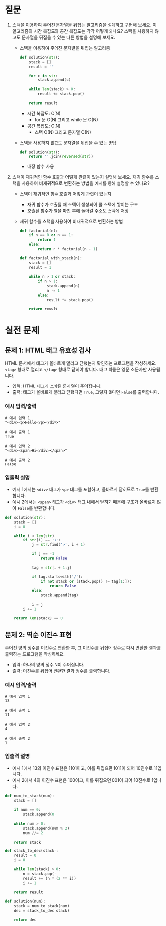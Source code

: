 # 질문

1. 스택을 이용하여 주어진 문자열을 뒤집는 알고리즘을 설계하고 구현해 보세요. 이 알고리즘의 시간 복잡도와 공간 복잡도는 각각 어떻게 되나요? 스택을 사용하지 않고도 문자열을 뒤집을 수 있는 다른 방법을 설명해 보세요.

    - 스택을 이용하여 주어진 문자열을 뒤집는 알고리즘
        ```python
        def solution(str):
            stack = []
            result = ''

            for c in str:
                stack.append(c)
            
            while len(stack) > 0:
                result += stack.pop()
            
            return result
        ```
        - 시간 복잡도: O(N)
            - for 문 O(N) 그리고 while 문 O(N)
        - 공간 복잡도: O(N)
            - 스택 O(N) 그리고 문자열 O(N)

    - 스택을 사용하지 않고도 문자열을 뒤집을 수 있는 방법
        ```python
        def solution(str):
            return ''.join(reversed(str))
        ```
        - 내장 함수 사용

2. 스택이 재귀적인 함수 호출과 어떻게 관련이 있는지 설명해 보세요. 재귀 함수를 스택을 사용하여 비재귀적으로 변환하는 방법을 예시를 통해 설명할 수 있나요?

    - 스택이 재귀적인 함수 호출과 어떻게 관련이 있는지
        - 재귀 함수가 호출될 때 스택이 생성되어 콜 스택에 쌓이는 구조
        - 호출된 함수가 일을 마친 후에 돌아갈 주소도 스택에 저장
    - 재귀 함수를 스택을 사용하여 비재귀적으로 변환하는 방법
        ```python
        def factorial(n):
            if n == 0 or n == 1:
                return 1
            else:
                return n * factorial(n - 1)
        ```

        ```python
        def factorial_with_stack(n):
            stack = []
            result = 1
            
            while n > 1 or stack:
                if n > 1:
                    stack.append(n)
                    n -= 1
                else:
                    result *= stack.pop()
            
            return result
        ```


# 실전 문제
## 문제 1: HTML 태그 유효성 검사
HTML 문서에서 태그가 올바르게 열리고 닫혔는지 확인하는 프로그램을 작성하세요. `<tag>` 형태로 열리고 `</tag>` 형태로 닫혀야 합니다. 태그 이름은 영문 소문자만 사용됩니다.
- 입력: HTML 태그가 포함된 문자열이 주어집니다.
- 출력: 태그가 올바르게 열리고 닫혔다면 `True`, 그렇지 않다면 `False`를 출력합니다.

### 예시 입력/출력
```
# 예시 입력 1
"<div><p>Hello</p></div>"

# 예시 출력 1
True

# 예시 입력 2
"<div><span>Hi</div></span>"

# 예시 출력 2
False
```

### 입출력 설명
- 예시 1에서는 `<div>` 태그가 `<p>` 태그를 포함하고, 올바르게 닫히므로 `True`를 반환합니다.
- 예시 2에서는 `<span>` 태그가 `<div>` 태그 내에서 닫히기 때문에 구조가 올바르지 않아 `False`를 반환합니다.

```python
def solution(str):
    stack = []
    i = 0

    while i < len(str):
        if str[i] == '<':
            j = str.find('>', i + 1)

            if j == -1:
                return False
            
            tag = str[i + 1:j]

            if tag.startswith('/'):
                if not stack or (stack.pop() != tag[1:]):
                    return False
            else:
                stack.append(tag)
            
            i = j
        i += 1
    
    return len(stack) == 0
```

## 문제 2: 역순 이진수 표현
주어진 양의 정수를 이진수로 변환한 후, 그 이진수를 뒤집어 정수로 다시 변환한 결과를 출력하는 프로그램을 작성하세요.
- 입력: 하나의 양의 정수 N이 주어집니다.
- 출력: 이진수를 뒤집어 변환한 결과 정수를 출력합니다.

### 예시 입력/출력
```
# 예시 입력 1
13

# 예시 출력 1
11

# 예시 입력 2
4

# 예시 출력 2
1
```

### 입출력 설명
- 예시 1에서 13의 이진수 표현은 1101이고, 이를 뒤집으면 1011이 되어 10진수로 11입니다.
- 예시 2에서 4의 이진수 표현은 100이고, 이를 뒤집으면 001이 되어 10진수로 1입니다.

```python
def num_to_stack(num):
    stack = []
    
    if num == 0:
        stack.append(0)
    
    while num > 0:
        stack.append(num % 2)
        num //= 2
    
    return stack

def stack_to_dec(stack):
    result = 0
    i = 0

    while len(stack) > 0:
        n = stack.pop()
        result += (n * (2 ** i))
        i += 1
    
    return result

def solution(num):
    stack = num_to_stack(num)
    dec = stack_to_dec(stack)

    return dec
```